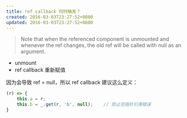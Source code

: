 ```yaml
---
title: ref callback 何时触发？
created: 2016-03-03T23:27:52+0800
updated: 2016-03-03T23:27:52+0800
---
```


> Note that when the referenced component is unmounted and whenever the ref changes, the old ref will be called with null as an argument.

- unmount
- ref callback 重新赋值

因为会导致 ref = null，所以 ref callback 建议这么定义：

```js
(r) => {
    this.a = r;
    this.b = _.get(r, 'b', null);    // 防止空指针引用错误
}
```
